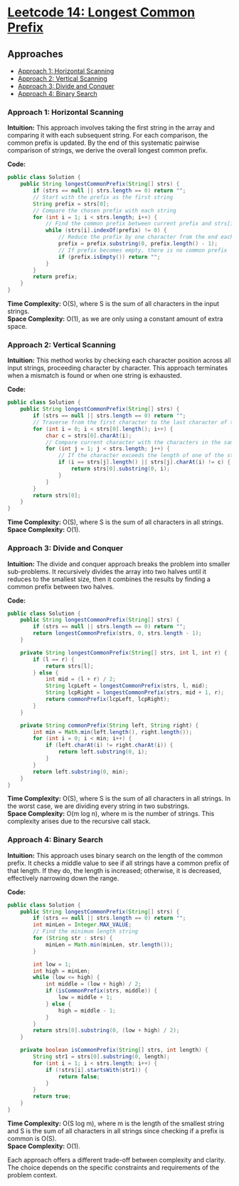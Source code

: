 # [Leetcode 14: Longest Common Prefix](https://leetcode.com/problems/longest-common-prefix/)

## Approaches
- [Approach 1: Horizontal Scanning](#approach-1-horizontal-scanning)
- [Approach 2: Vertical Scanning](#approach-2-vertical-scanning)
- [Approach 3: Divide and Conquer](#approach-3-divide-and-conquer)
- [Approach 4: Binary Search](#approach-4-binary-search)

### Approach 1: Horizontal Scanning

**Intuition:**
This approach involves taking the first string in the array and comparing it with each subsequent string. For each comparison, the common prefix is updated. By the end of this systematic pairwise comparison of strings, we derive the overall longest common prefix.

**Code:**
```java
public class Solution {
    public String longestCommonPrefix(String[] strs) {
        if (strs == null || strs.length == 0) return "";
        // Start with the prefix as the first string
        String prefix = strs[0];
        // Compare the chosen prefix with each string
        for (int i = 1; i < strs.length; i++) {
            // Find the common prefix between current prefix and strs[i]
            while (strs[i].indexOf(prefix) != 0) {
                // Reduce the prefix by one character from the end each time
                prefix = prefix.substring(0, prefix.length() - 1);
                // If prefix becomes empty, there is no common prefix
                if (prefix.isEmpty()) return "";
            }
        }
        return prefix;
    }
}
```

**Time Complexity:** O(S), where S is the sum of all characters in the input strings.  
**Space Complexity:** O(1), as we are only using a constant amount of extra space.

### Approach 2: Vertical Scanning

**Intuition:**
This method works by checking each character position across all input strings, proceeding character by character. This approach terminates when a mismatch is found or when one string is exhausted.

**Code:**
```java
public class Solution {
    public String longestCommonPrefix(String[] strs) {
        if (strs == null || strs.length == 0) return "";
        // Traverse from the first character to the last character of the first string
        for (int i = 0; i < strs[0].length(); i++) {
            char c = strs[0].charAt(i);
            // Compare current character with the characters in the same position on other strings
            for (int j = 1; j < strs.length; j++) {
                // If the character exceeds the length of one of the strings or the character doesn't match
                if (i == strs[j].length() || strs[j].charAt(i) != c) {
                    return strs[0].substring(0, i);
                }
            }
        }
        return strs[0];
    }
}
```

**Time Complexity:** O(S), where S is the sum of all characters in all strings.  
**Space Complexity:** O(1).

### Approach 3: Divide and Conquer

**Intuition:**
The divide and conquer approach breaks the problem into smaller sub-problems. It recursively divides the array into two halves until it reduces to the smallest size, then it combines the results by finding a common prefix between two halves.

**Code:**
```java
public class Solution {
    public String longestCommonPrefix(String[] strs) {
        if (strs == null || strs.length == 0) return ""; 
        return longestCommonPrefix(strs, 0, strs.length - 1);
    }

    private String longestCommonPrefix(String[] strs, int l, int r) {
        if (l == r) {
            return strs[l];
        } else {
            int mid = (l + r) / 2;
            String lcpLeft = longestCommonPrefix(strs, l, mid);
            String lcpRight = longestCommonPrefix(strs, mid + 1, r);
            return commonPrefix(lcpLeft, lcpRight);
        }
    }

    private String commonPrefix(String left, String right) {
        int min = Math.min(left.length(), right.length());
        for (int i = 0; i < min; i++) {
            if (left.charAt(i) != right.charAt(i)) {
                return left.substring(0, i);
            }
        }
        return left.substring(0, min);
    }
}
```

**Time Complexity:** O(S), where S is the sum of all characters in all strings. In the worst case, we are dividing every string in two substrings.  
**Space Complexity:** O(m log n), where m is the number of strings. This complexity arises due to the recursive call stack.

### Approach 4: Binary Search

**Intuition:**
This approach uses binary search on the length of the common prefix. It checks a middle value to see if all strings have a common prefix of that length. If they do, the length is increased; otherwise, it is decreased, effectively narrowing down the range.

**Code:**
```java
public class Solution {
    public String longestCommonPrefix(String[] strs) {
        if (strs == null || strs.length == 0) return "";
        int minLen = Integer.MAX_VALUE;
        // Find the minimum length string
        for (String str : strs) {
            minLen = Math.min(minLen, str.length());
        }

        int low = 1;
        int high = minLen;
        while (low <= high) {
            int middle = (low + high) / 2;
            if (isCommonPrefix(strs, middle)) {
                low = middle + 1;
            } else {
                high = middle - 1;
            }
        }
        return strs[0].substring(0, (low + high) / 2);
    }

    private boolean isCommonPrefix(String[] strs, int length) {
        String str1 = strs[0].substring(0, length);
        for (int i = 1; i < strs.length; i++) {
            if (!strs[i].startsWith(str1)) {
                return false;
            }
        }
        return true;
    }
}
```

**Time Complexity:** O(S log m), where m is the length of the smallest string and S is the sum of all characters in all strings since checking if a prefix is common is O(S).  
**Space Complexity:** O(1).

Each approach offers a different trade-off between complexity and clarity. The choice depends on the specific constraints and requirements of the problem context.

